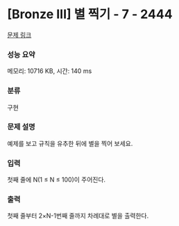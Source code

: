 # [Bronze III] 별 찍기 - 7 - 2444 

[문제 링크](https://www.acmicpc.net/problem/2444) 

### 성능 요약

메모리: 10716 KB, 시간: 140 ms

### 분류

구현

### 문제 설명

<p>예제를 보고 규칙을 유추한 뒤에 별을 찍어 보세요.</p>

### 입력 

 <p>첫째 줄에 N(1 ≤ N ≤ 100)이 주어진다.</p>

### 출력 

 <p>첫째 줄부터 2×N-1번째 줄까지 차례대로 별을 출력한다.</p>

